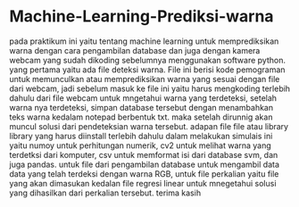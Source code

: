 # Machine-Learning-Prediksi-warna
pada praktikum ini yaitu tentang machine learning untuk memprediksikan warna dengan cara pengambilan database dan juga dengan kamera webcam yang sudah dikoding sebelumnya menggunakan software python. yang pertama yaitu ada file deteksi warna. File ini berisi kode pemograman untuk memunculkan atau memprediksikan warna yang sesuai dengan file dari webcam, jadi sebelum masuk ke file ini yaitu harus mengkoding terlebih dahulu dari file webcam untuk mngetahui warna yang terdeteksi, setelah warna nya terdeteksi, simpan database tersebut dengan menambahkan teks warna kedalam notepad berbentuk txt. maka setelah dirunnig akan muncul solusi dari pendeteksian warna tersebut. adapan file file atau library library yang harus diinstall terlebih dahulu dalam melakukan simulais ini yaitu numoy untuk perhitungan numerik, cv2 untuk melihat warna yang terdetksi dari komputer, csv untuk memformat isi dari database  svm, dan juga pandas. untuk file dari pengambilan database untuk mengambil data data yang telah terdeksi dengan warna RGB, untuk file perkalian yaitu file yang akan dimasukan kedalan file regresi linear untuk mnegetahui solusi yang dihasilkan dari perkalian tersebut. terima kasih
